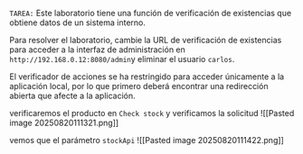 `TAREA:` Este laboratorio tiene una función de verificación de existencias que obtiene datos de un sistema interno.

Para resolver el laboratorio, cambie la URL de verificación de existencias para acceder a la interfaz de administración en `http://192.168.0.12:8080/admin`y eliminar el usuario `carlos`.

El verificador de acciones se ha restringido para acceder únicamente a la aplicación local, por lo que primero deberá encontrar una redirección abierta que afecte a la aplicación.

verificaremos el producto en `Check stock` y verificamos la solicitud
![[Pasted image 20250820111321.png]]

vemos que el parámetro `stockApi` 
![[Pasted image 20250820111422.png]]